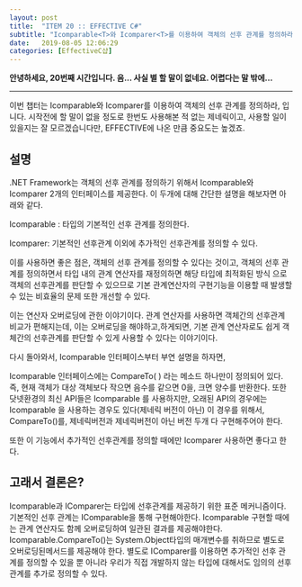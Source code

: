 ```yaml
---
layout: post
title:  "ITEM 20 :: EFFECTIVE C#"
subtitle: "Icomparable<T>와 Icomparer<T>를 이용하여 객체의 선후 관계를 정의하라"
date:   2019-08-05 12:06:29
categories: [EffectiveC샵]
---
```


**안녕하세요, 20번째 시간입니다. 음... 사실 별 할 말이 없네요. 어렵다는 말 밖에...**

___

이번 챕터는 Icomparable<T>와 Icomparer<T>를 이용하여 객체의 선후 관계를 정의하라, 입니다.
시작전에 할 말이 없을 정도로 한번도 사용해본 적 없는 제네릭이고, 사용할 일이 있을지는 잘 모르겠습니다만, EFFECTIVE에 나온 만큼 중요도는 높겠죠. 

## 설명

.NET Framework는 객체의 선후 관계를 정의하기 위해서 Icomparable<T>와 Icomparer<T> 2개의 인터페이스를 제공한다. 
이 두개에 대해 간단한 설명을 해보자면 아래와 같다.

 Icomparable<T> :
   타입의 기본적인 선후 관계를 정의한다.

 Icomparer<T>:  기본적인 선후관계 이외에
	추가적인 선후관계를 정의할 수 있다.

이를 사용하면 좋은 점은, 객체의 선후 관계를 정의할 수 있다는 것이고, 객체의 선후 관계를 정의하면서 타입 내의 관계 연산자를 재정의하면 해당 타입에 최적화된 방식
으로 객체의 선후관계를 판단할 수 있으므로 기본 관계연산자의 구현기능을 이용할 때 발생할 수 있는 비효율의 문제 또한 개선할 수 있다.

이는 연산자 오버로딩에 관한 이야기이다. 관계 연산자를 사용하면 객체간의 선후관계 비교가 편해지는데, 이는 오버로딩을 해야하고,하게되면, 기본 관계 연산자로도 쉽게 객체간의 선후관계를 판단할 수 있게 사용할 수 있다는 이야기이다.

다시 돌아와서, Icomparable 인터페이스부터 부연 설명을 하자면,

Icomparable<T> 인터페이스에는 CompareTo( ) 라는 메소드 하나만이 정의되어 있다.
즉, 현재 객체가 대상 객체보다 작으면 음수를 같으면 0을, 크면 양수를 반환한다.
또한 닷넷환경의 최신 API들은 Icomparable<T> 를 사용하지만, 오래된 API의 경우에는
Icomparable 을 사용하는 경우도 있다(제네릭 버전이 아닌) 이 경우를 위해서, 
CompareTo()를, 제네릭버전과 제네릭버전이 아닌 버전 두개 다 구현해주어야 한다.

또한 이 기능에서 추가적인 선후관계를 정의할 때에만 Icomparer 사용하면 좋다고 한다.



## 고래서 결론은?

Icomparable과 IComparer는 타입에 선후관계를 제공하기 위한 표준 메커니즘이다.
기본적인 선후 관계는 IComparable을 통해 구현해야한다. 
Icomparable 구현할 때에는 관계 연산자도 함께 오버로딩하여 일관된 결과를 제공해야한다.
Icomparable.CompareTo()는 System.Object타입의 매개변수를 취하므로 별도로 오버로딩된메서드를 제공해야 한다.
별도로 IComparer를 이용하면 추가적인 선후 관계를 정의할 수 있을 뿐 아니라 우리가 직접 개발하지 않는 타입에 대해서도
임의의 선후관계를 추가로 정의할 수 있다.





















